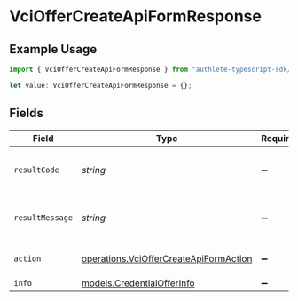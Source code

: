 # VciOfferCreateApiFormResponse

## Example Usage

```typescript
import { VciOfferCreateApiFormResponse } from "authlete-typescript-sdk/models/operations";

let value: VciOfferCreateApiFormResponse = {};
```

## Fields

| Field                                                                                            | Type                                                                                             | Required                                                                                         | Description                                                                                      |
| ------------------------------------------------------------------------------------------------ | ------------------------------------------------------------------------------------------------ | ------------------------------------------------------------------------------------------------ | ------------------------------------------------------------------------------------------------ |
| `resultCode`                                                                                     | *string*                                                                                         | :heavy_minus_sign:                                                                               | The code which represents the result of the API call.                                            |
| `resultMessage`                                                                                  | *string*                                                                                         | :heavy_minus_sign:                                                                               | A short message which explains the result of the API call.                                       |
| `action`                                                                                         | [operations.VciOfferCreateApiFormAction](../../models/operations/vcioffercreateapiformaction.md) | :heavy_minus_sign:                                                                               | The result of the `/vci/offer/create` API call.                                                  |
| `info`                                                                                           | [models.CredentialOfferInfo](../../models/credentialofferinfo.md)                                | :heavy_minus_sign:                                                                               | N/A                                                                                              |